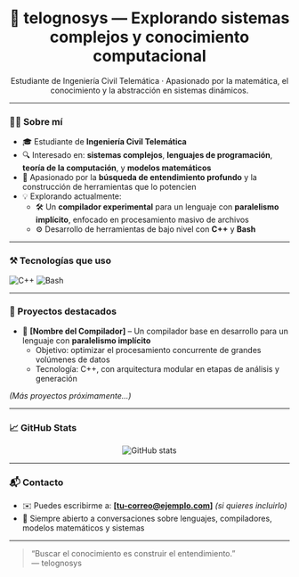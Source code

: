 <h1 align="center">🧠 telognosys — Explorando sistemas complejos y conocimiento computacional</h1>

<p align="center">
  Estudiante de Ingeniería Civil Telemática · Apasionado por la matemática, el conocimiento y la abstracción en sistemas dinámicos.
</p>

---

### 👨‍💻 Sobre mí

- 🎓 Estudiante de **Ingeniería Civil Telemática**
- 🔍 Interesado en: **sistemas complejos**, **lenguajes de programación**, **teoría de la computación**, y **modelos matemáticos**
- 🧠 Apasionado por la **búsqueda de entendimiento profundo** y la construcción de herramientas que lo potencien
- 💡 Explorando actualmente:
  - 🛠️ Un **compilador experimental** para un lenguaje con **paralelismo implícito**, enfocado en procesamiento masivo de archivos
  - ⚙️ Desarrollo de herramientas de bajo nivel con **C++** y **Bash**

---

### ⚒️ Tecnologías que uso

![C++](https://img.shields.io/badge/C++-00599C?style=flat&logo=c%2B%2B&logoColor=white)
![Bash](https://img.shields.io/badge/Bash-121011?style=flat&logo=gnubash&logoColor=white)
<!-- Más adelante puedes agregar Python, Rust, etc. -->

---

### 🚧 Proyectos destacados

- 🔧 **[Nombre del Compilador]** – Un compilador base en desarrollo para un lenguaje con **paralelismo implícito**
  - Objetivo: optimizar el procesamiento concurrente de grandes volúmenes de datos
  - Tecnología: C++, con arquitectura modular en etapas de análisis y generación

_(Más proyectos próximamente...)_

---

### 📈 GitHub Stats

<p align="center">
  <img src="https://github-readme-stats.vercel.app/api?username=telognosys&show_icons=true&theme=tokyonight" alt="GitHub stats" />
</p>

---

### 📬 Contacto

- ✉️ Puedes escribirme a: **[tu-correo@ejemplo.com]** *(si quieres incluirlo)*
- 🌱 Siempre abierto a conversaciones sobre lenguajes, compiladores, modelos matemáticos y sistemas

---

> “Buscar el conocimiento es construir el entendimiento.”  
> — telognosys
